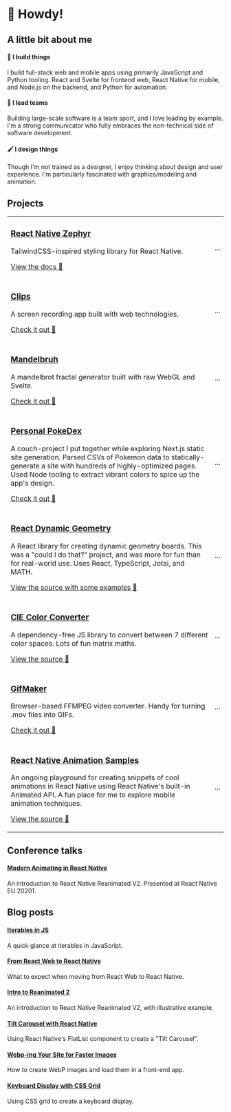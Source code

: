 # 🤠 Howdy!

## A little bit about me

#### 🔨 I build things

I build full-stack web and mobile apps using primarily JavaScript and Python tooling. React and Svelte for frontend web, React Native for mobile, and Node.js on the backend, and Python for automation.

#### 🏹 I lead teams

Building large-scale software is a team sport, and I love leading by example. I'm a strong communicator who fully embraces the non-technical side of software development.

#### 🖌 I design things

Though I'm not trained as a designer, I enjoy thinking about design and user experience. I'm particularly fascinated with graphics/modeling and animation.

## Projects

<table><tr>
  <td>
    <h3><a href="https://github.com/FormidableLabs/react-native-zephyr" target="_blank" rel="noreferrer">React Native Zephyr</a></h3>
    <p>TailwindCSS-inspired styling library for React Native.</p>
    <p><a href="https://formidable.com/open-source/react-native-zephyr/" target="_blank" rel="noreferrer">View the docs 👀</a></p>
  </td>
  <td>...</td>
</tr>
<tr>
  <td>
    <h3><a href="https://github.com/FormidableLabs/clips" target="_blank" rel="noreferrer">Clips</a></h3>
    <p>A screen recording app built with web technologies.</p>
    <p><a href="https://clips.formidable.com/" target="_blank" rel="noreferrer">Check it out 👀</a></p>
  </td>
  <td>...</td>
</tr>
<tr>
  <td>
    <h3><a href="https://github.com/gksander/mandelbruh" target="_blank" rel="noreferrer">Mandelbruh</a></h3>
    <p>A mandelbrot fractal generator built with raw WebGL and Svelte.</p>
    <p><a href="https://www.mandelbruh.dev/" target="_blank" rel="noreferrer">Check it out 👀</a></p>
  </td>
  <td>...</td>
</tr>
<tr>
  <td>
    <h3><a href="https://github.com/gksander/gks-pokedex-next" target="_blank" rel="noreferrer">Personal PokeDex</a></h3>
    <p>A couch-project I put together while exploring Next.js static site generation. Parsed CSVs of Pokemon data to statically-generate a site with hundreds of highly-optimized pages. Used Node tooling to extract vibrant colors to spice up the app's design.</p>
    <p><a href="https://pokedex.gksander.com/" target="_blank" rel="noreferrer">Check it out 👀</a></p>
  </td>
  <td>...</td>
</tr>
<tr>
  <td>
    <h3><a href="https://github.com/gksander/react-dynamic-geometry" target="_blank" rel="noreferrer">React Dynamic Geometry</a></h3>
    <p>A React library for creating dynamic geometry boards. This was a "could I do that?" project, and was more for fun than for real-world use. Uses React, TypeScript, Jotai, and MATH.</p>
    <p><a href="https://github.com/gksander/react-dynamic-geometry" target="_blank" rel="noreferrer">View the source with some examples 👀</a></p>
  </td>
  <td>...</td>
</tr>
<tr>
  <td>
    <h3><a href="https://github.com/gksander/CIE-ColorConverter" target="_blank" rel="noreferrer">CIE Color Converter</a></h3>
    <p>A dependency-free JS library to convert between 7 different color spaces. Lots of fun matrix maths.</p>
    <p><a href="https://github.com/gksander/CIE-ColorConverter" target="_blank" rel="noreferrer">View the source 👀</a></p>
  </td>
  <td>...</td>
</tr>
<tr>
  <td>
    <h3><a href="https://github.com/gksander/gif-maker" target="_blank" rel="noreferrer">GifMaker</a></h3>
    <p>Browser-based FFMPEG video converter. Handy for turning .mov files into GIFs.</p>
    <p><a href="https://gif-maker.gksander.com/" target="_blank" rel="noreferrer">Check it out 👀</a></p>
  </td>
  <td>...</td>
</tr>
<tr>
  <td>
    <h3><a href="https://github.com/gksander/react-native-animation-samples" target="_blank" rel="noreferrer">React Native Animation Samples</a></h3>
    <p>An ongoing playground for creating snippets of cool animations in React Native using React Native's built-in Animated API. A fun place for me to explore mobile animation techniques.</p>
    <p><a href="https://github.com/gksander/react-native-animation-samples" target="_blank" rel="noreferrer">View the source 👀</a></p>
  </td>
  <td>...</td>
</tr></table>

## Conference talks

#### [Modern Animating in React Native](https://www.youtube.com/watch?v=DHeoxQBkcC0)

An introduction to React Native Reanimated V2. Presented at React Native EU 20201.

## Blog posts

#### [Iterables in JS](https://formidable.com/blog/2022/iterables-in-js/)

A quick glance at iterables in JavaScript.

#### [From React Web to React Native](https://formidable.com/blog/2021/rn-vs-react/)

What to expect when moving from React Web to React Native.

#### [Intro to Reanimated 2](https://formidable.com/blog/2021/reanimated-two/)

An introduction to React Native Reanimated V2, with illustrative example.

#### [Tilt Carousel with React Native](https://dev.to/gksander/react-native-tilt-carousel-animation-13ep)

Using React Native's FlatList component to create a "Tilt Carousel".

#### [Webp-ing Your Site for Faster Images](https://dev.to/gksander/webp-ing-your-site-reduce-image-file-size-increase-site-performance-4ho8)

How to create WebP images and load them in a front-end app.

#### [Keyboard Display with CSS Grid](https://dev.to/gksander/a-keyboard-display-using-css-grid-2k2n)

Using CSS grid to create a keyboard display.
